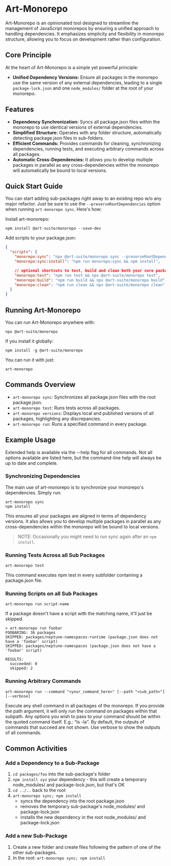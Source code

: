 # Art-Monorepo

Art-Monorepo is an opinionated tool designed to streamline the management of JavaScript monorepos by ensuring a unified approach to handling dependencies. It emphasizes simplicity and flexibility in monorepo structure, allowing you to focus on development rather than configuration.

## Core Principle

At the heart of Art-Monorepo is a simple yet powerful principle:

- **Unified Dependency Versions:** Ensure all packages in the monorepo use the same version of any external dependencies, leading to a single `package-lock.json` and one `node_modules/` folder at the root of your monorepo.

## Features

- **Dependency Synchronization:** Syncs all package.json files within the monorepo to use identical versions of external dependencies.
- **Simplified Structure:** Operates with any folder structure, automatically detecting package.json files in sub-folders.
- **Efficient Commands:** Provides commands for cleaning, synchronizing dependencies, running tests, and executing arbitrary commands across all packages.
- **Automatic Cross-Dependencies:** It allows you to develop multiple packages in parallel as any cross-dependencies within the monorepo will automatically be bound to local versions.

## Quick Start Guide

You can start adding sub-packages right away to an existing repo w/o any major refactor. Just be sure to use the `--preserveRootDependencies` option when running `art-monorepo sync`. Here's how:

Install art-monorepo:

```shell
npm install @art-suite/monorepo --save-dev
```

Add scripts to your package.json:

```json
{
  "scripts": {
    "monorepo:sync": "npx @art-suite/monorepo sync --preserveRootDependencies",
    "monorepo:sync:install": "npm run monorepo:sync && npm install",

    // optional shortcuts to test, build and clean both your core package and all sub-packages
    "monorepo:test": "npm run test && npx @art-suite/monorepo test",
    "monorepo:build": "npm run build && npx @art-suite/monorepo build",
    "monorepo:clean": "npm run clean && npx @art-suite/monorepo clean"
  }
}
```

## Running Art-Monorepo

You can run Art-Monorepo anywhere with:

```shell
npx @art-suite/monorepo
```

If you install it globally:

```shell
npm install -g @art-suite/monorepo
```

You can run it with just:

```shell
art-monorepo
```

## Commands Overview

- `art-monorepo sync`: Synchronizes all package.json files with the root package.json.
- `art-monorepo test`: Runs tests across all packages.
- `art-monorepo versions`: Displays local and published versions of all packages, highlighting any discrepancies.
- `art-monorepo run`: Runs a specified command in every package.

## Example Usage

Extended help is available via the --help flag for all commands. Not all options available are listed here, but the command-line help will always be up to date and complete.

### Synchronizing Dependencies

The main use of art-monorepo is to synchronize your monorepo's dependencies. Simply run:

```shell
art-monorepo sync
npm install
```

This ensures all your packages are aligned in terms of dependency versions. It also allows you to develop multiple packages in parallel as any cross-dependencies within the monorepo will be bound to local versions.

> NOTE: Occasionally you might need to run sync again after an `npm install`.

### Running Tests Across all Sub Packages

```shell
art-monorepo test
```

This command executes npm test in every subfolder containing a package.json file.

### Running Scripts on all Sub Packages

```shell
art-monorepo run script-name
```

If a package doesn't have a script with the matching name, it'll just be skipped.

```shell
> art-monorepo run foobar
FOOBARING: 36 packages
SKIPPED: packages/neptune-namespaces-runtime (package.json does not have a 'foobar' script)
SKIPPED: packages/neptune-namespaces (package.json does not have a 'foobar' script)

RESULTS:
  succeeded: 0
  skipped: 2
```

### Running Arbitrary Commands

```shell
art-monorepo run --command "<your_command_here>" [--path "<sub_path>"] [--verbose]
```

Execute any shell command in all packages of the monorepo. If you provide the path argument, it will only run the command on packages within that subpath. Any options you wish to pass to your command should be within the quoted command itself. E.g.: "ls -la".
By default, the outputs of commands that succeed are not shown. Use verbose to show the outputs of all commands.

## Common Activities

### Add a Dependency to a Sub-Package

1. `cd packages/foo` into the sub-package's folder
2. `npm install xyz` your dependency - this will create a temporary node_modules/ and package-lock.json, but that's OK
3. `cd ../..` back to the root
4. `art-monorepo sync; npm install`
   - syncs the dependency into the root package.json
   - removes the temporary sub-package's node_modules/ and package-lock.json
   - installs the new dependency in the root node_modules/ and package-lock.json

### Add a new Sub-Package

1. Create a new folder and create files following the pattern of one of the other sub-packages.
2. In the root: `art-monorepo sync; npm install`
